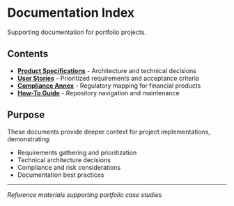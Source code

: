 # Documentation Index

Supporting documentation for portfolio projects.

## Contents

- **[Product Specifications](product-specs.md)** - Architecture and technical decisions
- **[User Stories](user-stories.md)** - Prioritized requirements and acceptance criteria
- **[Compliance Annex](compliance-annex.md)** - Regulatory mapping for financial products
- **[How-To Guide](how-to.md)** - Repository navigation and maintenance

## Purpose

These documents provide deeper context for project implementations, demonstrating:
- Requirements gathering and prioritization
- Technical architecture decisions
- Compliance and risk considerations
- Documentation best practices

---

*Reference materials supporting portfolio case studies*

